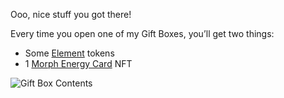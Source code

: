 Ooo, nice stuff you got there!

Every time you open one of my Gift Boxes, you’ll get two things:

- Some [Element](?glossaryAnchor=elements) tokens
- 1 [Morph Energy Card](?glossaryAnchor=cards) NFT

![Gift Box Contents](/quests-images/key/JettyConversation_GiftBoxContent.webp)

